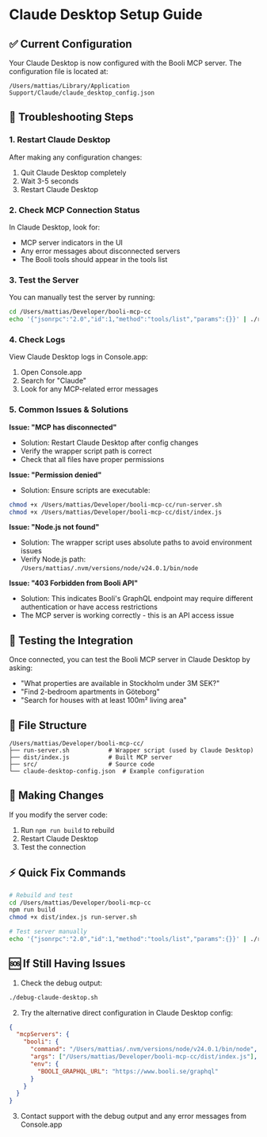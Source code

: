 # Claude Desktop Setup Guide

## ✅ Current Configuration

Your Claude Desktop is now configured with the Booli MCP server. The configuration file is located at:
```
/Users/mattias/Library/Application Support/Claude/claude_desktop_config.json
```

## 🔧 Troubleshooting Steps

### 1. Restart Claude Desktop
After making any configuration changes:
1. Quit Claude Desktop completely
2. Wait 3-5 seconds  
3. Restart Claude Desktop

### 2. Check MCP Connection Status
In Claude Desktop, look for:
- MCP server indicators in the UI
- Any error messages about disconnected servers
- The Booli tools should appear in the tools list

### 3. Test the Server
You can manually test the server by running:
```bash
cd /Users/mattias/Developer/booli-mcp-cc
echo '{"jsonrpc":"2.0","id":1,"method":"tools/list","params":{}}' | ./run-server.sh
```

### 4. Check Logs
View Claude Desktop logs in Console.app:
1. Open Console.app
2. Search for "Claude"
3. Look for any MCP-related error messages

### 5. Common Issues & Solutions

**Issue: "MCP has disconnected"**
- Solution: Restart Claude Desktop after config changes
- Verify the wrapper script path is correct
- Check that all files have proper permissions

**Issue: "Permission denied"**
- Solution: Ensure scripts are executable:
```bash
chmod +x /Users/mattias/Developer/booli-mcp-cc/run-server.sh
chmod +x /Users/mattias/Developer/booli-mcp-cc/dist/index.js
```

**Issue: "Node.js not found"**
- Solution: The wrapper script uses absolute paths to avoid environment issues
- Verify Node.js path: `/Users/mattias/.nvm/versions/node/v24.0.1/bin/node`

**Issue: "403 Forbidden from Booli API"**
- Solution: This indicates Booli's GraphQL endpoint may require different authentication or have access restrictions
- The MCP server is working correctly - this is an API access issue

## 🧪 Testing the Integration

Once connected, you can test the Booli MCP server in Claude Desktop by asking:

- "What properties are available in Stockholm under 3M SEK?"
- "Find 2-bedroom apartments in Göteborg"
- "Search for houses with at least 100m² living area"

## 📁 File Structure

```
/Users/mattias/Developer/booli-mcp-cc/
├── run-server.sh           # Wrapper script (used by Claude Desktop)
├── dist/index.js           # Built MCP server
├── src/                    # Source code
└── claude-desktop-config.json  # Example configuration
```

## 🔄 Making Changes

If you modify the server code:
1. Run `npm run build` to rebuild
2. Restart Claude Desktop
3. Test the connection

## ⚡ Quick Fix Commands

```bash
# Rebuild and test
cd /Users/mattias/Developer/booli-mcp-cc
npm run build
chmod +x dist/index.js run-server.sh

# Test server manually  
echo '{"jsonrpc":"2.0","id":1,"method":"tools/list","params":{}}' | ./run-server.sh
```

## 🆘 If Still Having Issues

1. Check the debug output:
```bash
./debug-claude-desktop.sh
```

2. Try the alternative direct configuration in Claude Desktop config:
```json
{
  "mcpServers": {
    "booli": {
      "command": "/Users/mattias/.nvm/versions/node/v24.0.1/bin/node",
      "args": ["/Users/mattias/Developer/booli-mcp-cc/dist/index.js"],
      "env": {
        "BOOLI_GRAPHQL_URL": "https://www.booli.se/graphql"
      }
    }
  }
}
```

3. Contact support with the debug output and any error messages from Console.app
